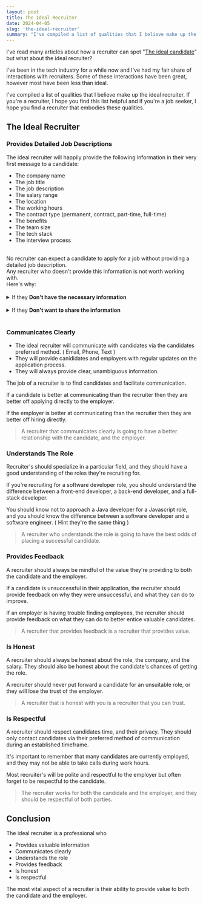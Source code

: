 ```yaml
---
layout: post
title: The Ideal Recruiter
date: 2024-04-05
slug: 'the-ideal-recruiter'
summary: "I've compiled a list of qualities that I believe make up the ideal recruiter."
---
```


I've read many articles about how a recruiter can spot "[The ideal candidate](https://resources.workable.com/stories-and-insights/qualities-of-good-employee-and-candidate)" but what about the ideal recruiter?

I've been in the tech industry for a while now and I've had my fair share of interactions with recruiters. Some of these interactions have been great, however most have been less than ideal.

I've compiled a list of qualities that I believe make up the ideal recruiter. If you're a recruiter, I hope you find this list helpful and if you're a job seeker, I hope you find a recruiter that embodies these qualities.

## The Ideal Recruiter

### Provides Detailed Job Descriptions

The ideal recruiter will happily provide the following information in their very first message to a candidate:

- The company name
- The job title
- The job description
- The salary range
- The location
- The working hours
- The contract type (permanent, contract, part-time, full-time)
- The benefits
- The team size
- The tech stack
- The interview process

<br>
No recruiter can expect a candidate to apply for a job without providing a detailed job description.
<br>
Any recruiter who doesn't provide this information is not worth working with. <br>Here's why:<br><br>

<details>
<summary>If they <b>Don't have the necessary information</b>
</summary>
It's likely that they're not working closely with the hiring manager, and they're just trying to fill a quota.
<br><br>
Some recruiter scan seek.com.au for job listings, then contact the candidates directly, attempting to act as a middleman without a contract with the employer
<br><br>
This is a huge waste of time for both the employer and the candidates; as they will not be providing any value to either party.

</details>
<br>

<details>
<summary>If they <b>Don't want to share the information</b>
</summary>

Recruiters without a solid contract with the employer will sometimes try to "keep the candidate in the dark" to avoid losing the candidate to another recruiter or a direct application.
<br><br>
This kind of attitude is a red flag of a rookie recruiter, or a recruiter that doesn't have the best interests of the candidate in mind.
<br><br>

A recruiter that deliberately withholds information from candidates is going to be a nightmare to work with, and most employers would rather not work with them.

</details>

<br>

### Communicates Clearly

- The ideal recruiter will communicate with candidates via the candidates preferred method. ( Email, Phone, Text )
- They will provide canididates and employers with regular updates on the application process.
- They will always provide clear, unambiguous information.

The job of a recruiter is to find candidates and facilitate communication.

If a candidate is better at communicating than the recruiter then they are better off applying directly to the employer.

If the employer is better at communicating than the recruiter then they are better off hiring directly.

> A recruiter that communicates clearly is going to have a better relationship with the candidate, and the employer.

### Understands The Role

Recruiter's should specialize in a particular field, and they should have a good understanding of the roles they're recruiting for.

If you're recruiting for a software developer role, you should understand the difference between a front-end developer, a back-end developer, and a full-stack developer.

You should know not to approach a Java developer for a Javascript role, and you should know the difference between a software developer and a software engineer.
( Hint they're the same thing )

> A recruiter who understands the role is going to have the best odds of placing a successful candidate.

### Provides Feedback

A recruiter should always be mindful of the value they're providing to both the candidate and the employer.

If a candidate is unsuccessful in their application, the recruiter should provide feedback on why they were unsuccessful, and what they can do to improve.

If an employer is having trouble finding employees, the recruiter should provide feedback on what they can do to better entice valuable candidates.

> A recruiter that provides feedback is a recruiter that provides value.

### Is Honest

A recruiter should always be honest about the role, the company, and the salary. They should also be honest about the candidate's chances of getting the role.

A recruiter should never put forward a candidate for an unsuitable role, or they will lose the trust of the employer.

> A recruiter that is honest with you is a recruiter that you can trust.

### Is Respectful

A recruiter should respect candidates time, and their privacy. They should only contact candidates via their preferred method of communication during an established timeframe.

It's important to remember that many candidates are currently employed, and they may not be able to take calls during work hours.

Most recruiter's will be polite and respectful to the employer but often forget to be respectful to the candidate.

> The recruiter works for both the candidate and the employer, and they should be respectful of both parties.

## Conclusion

The ideal recruiter is a professional who

- Provides valuable information
- Communicates clearly
- Understands the role
- Provides feedback
- Is honest
- Is respectful

The most vital aspect of a recruiter is their ability to provide value to both the candidate and the employer.

<br><br>
